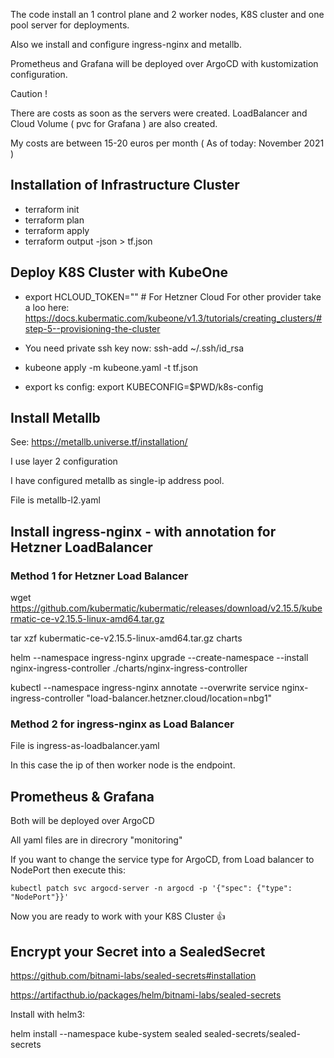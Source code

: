 The code install an 1 control plane and 2 worker nodes, K8S cluster and one pool server for deployments.

Also we install and configure ingress-nginx and metallb.

Prometheus and Grafana will be deployed over ArgoCD with kustomization configuration.

Caution ! 

There are costs as soon as the servers were created.
LoadBalancer and Cloud Volume ( pvc for Grafana ) are also created.

My costs are between 15-20 euros per month ( As of today: November 2021 )

## Installation of Infrastructure Cluster


- terraform init
- terraform plan
- terraform apply
- terraform output -json > tf.json

## Deploy K8S Cluster with KubeOne

- export HCLOUD_TOKEN="<toke here>"  # For Hetzner Cloud
  For other provider take a loo here: 
  https://docs.kubermatic.com/kubeone/v1.3/tutorials/creating_clusters/#step-5--provisioning-the-cluster

- You need private ssh key now:
  ssh-add ~/.ssh/id_rsa

- kubeone apply -m kubeone.yaml -t tf.json
  
- export ks config: 
  export KUBECONFIG=$PWD/k8s-config

## Install Metallb

See: https://metallb.universe.tf/installation/

I use layer 2 configuration

I have configured metallb as single-ip address pool.

File is metallb-l2.yaml
## Install ingress-nginx - with annotation for Hetzner LoadBalancer

### Method 1 for Hetzner Load Balancer

wget https://github.com/kubermatic/kubermatic/releases/download/v2.15.5/kubermatic-ce-v2.15.5-linux-amd64.tar.gz

tar xzf kubermatic-ce-v2.15.5-linux-amd64.tar.gz charts

helm --namespace ingress-nginx upgrade --create-namespace --install nginx-ingress-controller  ./charts/nginx-ingress-controller

kubectl --namespace ingress-nginx annotate --overwrite  service nginx-ingress-controller  "load-balancer.hetzner.cloud/location=nbg1" 
### Method 2 for ingress-nginx as Load Balancer

File is ingress-as-loadbalancer.yaml

In this case the ip of then worker node is the endpoint.
## Prometheus & Grafana

Both will be deployed over ArgoCD

All yaml files are in direcrory "monitoring"

If you want to change the service type for ArgoCD, from Load balancer to NodePort then execute this:
```
kubectl patch svc argocd-server -n argocd -p '{"spec": {"type": "NodePort"}}'
```

  
Now you are ready to work with your K8S Cluster :+1:
  
## Encrypt your Secret into a SealedSecret
  
   https://github.com/bitnami-labs/sealed-secrets#installation
  
   https://artifacthub.io/packages/helm/bitnami-labs/sealed-secrets
  
  Install with helm3:
  
  helm install --namespace kube-system sealed sealed-secrets/sealed-secrets 
